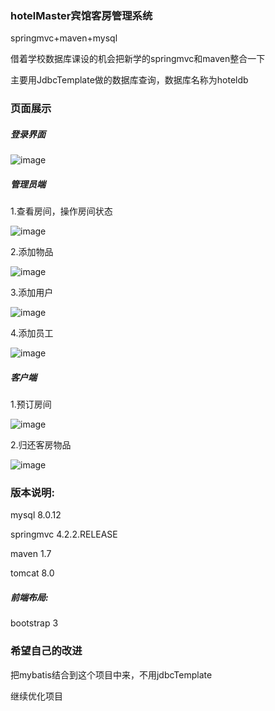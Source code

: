 ### hotelMaster宾馆客房管理系统

springmvc+maven+mysql

借着学校数据库课设的机会把新学的springmvc和maven整合一下

主要用JdbcTemplate做的数据库查询，数据库名称为hoteldb



### 页面展示

##### 登录界面

![image](img-folder/登录界面.png)



##### 管理员端

1.查看房间，操作房间状态

![image](img-folder/查看房间.png)

2.添加物品

![image](img-folder/添加物品.png)

3.添加用户

![image](img-folder/添加客户.png)

4.添加员工

![image](img-folder/添加员工.png)





##### 客户端

1.预订房间

![image](img-folder/用户预定房间.jpg)



2.归还客房物品

![image](img-folder/归还物品.png)



### 版本说明:

mysql 8.0.12

springmvc 4.2.2.RELEASE

maven 1.7

tomcat 8.0

##### 前端布局:

bootstrap 3





### 希望自己的改进

把mybatis结合到这个项目中来，不用jdbcTemplate

继续优化项目





